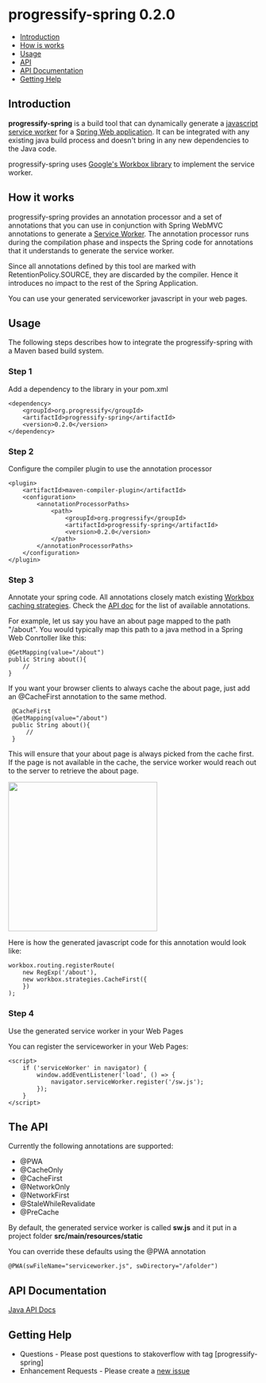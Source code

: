 # progressify-spring 0.2.0

*   [Introduction](#intro)
*   [How is works](#how)
*   [Usage](#usage)
*   [API](#api)
*   [API Documentation](#apidoc)
*   [Getting Help](#help)

## <a id="#intro">Introduction</a>

**progressify-spring** is a build tool that can dynamically generate a [javascript service worker](https://developers.google.com/web/fundamentals/primers/service-workers/) for a [Spring Web application](https://spring.io/guides/gs/serving-web-content/). It can be integrated with any existing java build process and doesn't bring in any new dependencies to the Java code.

progressify-spring uses [Google's Workbox library](https://developers.google.com/web/tools/workbox/) to implement the service worker.

## <a id="#how">How it works</a>

progressify-spring provides an annotation processor and a set of annotations that you can use in conjunction with Spring WebMVC annotations to generate a [Service Worker](https://developers.google.com/web/fundamentals/primers/service-workers/). The annotation processor runs during the compilation phase and inspects the Spring code for annotations that it understands to generate the service worker.

Since all annotations defined by this tool are marked with RetentionPolicy.SOURCE, they are discarded by the compiler. Hence it introduces no impact to the rest of the Spring Application.

You can use your generated serviceworker javascript in your web pages.

## <a id="#usage">Usage</a>

The following steps describes how to integrate the progressify-spring with a Maven based build system.

### Step 1

Add a dependency to the library in your pom.xml

    <dependency> 
        <groupId>org.progressify</groupId> 
        <artifactId>progressify-spring</artifactId> 
        <version>0.2.0</version> 
    </dependency>
    
### Step 2

Configure the compiler plugin to use the annotation processor

    <plugin> 
        <artifactId>maven-compiler-plugin</artifactId> 
        <configuration> 
            <annotationProcessorPaths> 
                <path> 
                    <groupId>org.progressify</groupId> 
                    <artifactId>progressify-spring</artifactId> 
                    <version>0.2.0</version> 
                </path>
            </annotationProcessorPaths>
        </configuration> 
    </plugin>
    
### Step 3

Annotate your spring code. All annotations closely match existing [Workbox caching strategies](https://developers.google.com/web/tools/workbox/reference-docs/latest/workbox.strategies). Check the <a target="_blank" href="">API doc</a> for the list of available annotations.

For example, let us say you have an about page mapped to the path "/about". You would typically map this path to a java method in a Spring Web Conrtoller like this:

    @GetMapping(value="/about")
    public String about(){
        //
    } 
    
 If you want your browser clients to always cache the about page, just add an @CacheFirst annotation to the same method. 
 
     @CacheFirst    
     @GetMapping(value="/about")
     public String about(){
         //
     } 
     
This will ensure that your about page is always picked from the cache first. If the page is not available in the cache, the service worker would reach out to the server to retrieve the about page. 

<img src="https://developers.google.com/web/tools/workbox/images/modules/workbox-strategies/cache-first.png" width='300' />

Here is how the generated javascript code for this annotation would look like:

    workbox.routing.registerRoute(
        new RegExp('/about'),
        new workbox.strategies.CacheFirst({
        })
    );

 ### Step 4
 
 Use the generated service worker in your Web Pages
 
 You can register the serviceworker in your Web Pages:
 
    <script>
        if ('serviceWorker' in navigator) {
            window.addEventListener('load', () => {
                navigator.serviceWorker.register('/sw.js');
            });
        }
    </script>
    
## <a id="#api">The API</a>

Currently the following annotations are supported:

*   @PWA
*   @CacheOnly
*   @CacheFirst
*   @NetworkOnly
*   @NetworkFirst
*   @StaleWhileRevalidate
*   @PreCache

By default, the generated service worker is called **sw.js** and it put in a project folder **src/main/resources/static**

You can override these defaults using the @PWA annotation

    @PWA(swFileName="serviceworker.js", swDirectory="/afolder")

 
 ## <a id="#apidoc">API Documentation</a>

[Java API Docs](http://progressify.org/0.2.0/apidocs/)
 
 ## <a id="#help">Getting Help</a>
 
 *   Questions - Please post questions to stakoverflow with tag [progressify-spring]
 *   Enhancement Requests - Please create a [new issue](https://github.com/navkm/progressify-spring/issues) 
 
 
 
 
